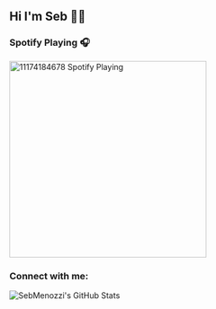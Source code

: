 ## Hi I'm Seb 👋🏻

### Spotify Playing 🎧

[<img src="https://now-playing-codestackr.vercel.app/api/spotify-playing" alt="11174184678 Spotify Playing" width="350" />](https://open.spotify.com/user/11174184678)

### Connect with me:
[twitter]: https://twitter.com/SebMenozzi 

<img align="left" alt="SebMenozzi's GitHub Stats" src="https://github-readme-stats.codestackr.vercel.app/api?username=SebMenozzi&show_icons=true&hide_border=true" />
